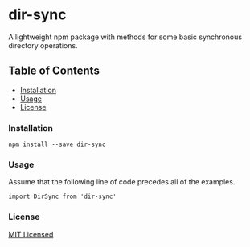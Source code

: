 # dir-sync

A lightweight npm package with methods for some basic synchronous directory operations. 

## Table of Contents
* [Installation](#installation)
* [Usage](#usage)
* [License](#license)

### Installation
```
npm install --save dir-sync
```
 
### Usage
Assume that the following line of code precedes all of the examples.

```ecmascript 6
import DirSync from 'dir-sync'
```

### License

[MIT Licensed](./LICENSE)
